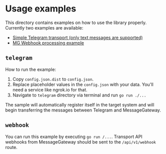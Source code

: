 # Usage examples

This directory contains examples on how to use the library properly. Currently two examples are available:
- [Simple Telegram transport (only text messages are supported)](telegram)
- [MG Webhook processing example](webhooks)

## `telegram`

How to run the example:
1. Copy `config.json.dist` to `config.json`.
2. Replace placeholder values in the `config.json` with your data. You'll need a service like ngrok.io for that.
3. Navigate to `telegram` directory via terminal and run `go run ./...`

The sample will automatically register itself in the target system and will begin transferring the messages between Telegram and MessageGateway.

## `webhook`

You can run this example by executing `go run /...`. Transport API webhooks from MessageGateway should be sent to the `/api/v1/webhook` route.
